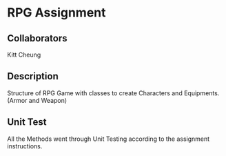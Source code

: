 # RPG Assignment


## Collaborators
Kitt Cheung



## Description
Structure of RPG Game with classes to create Characters and Equipments. (Armor and Weapon)

## Unit Test
All the Methods went through Unit Testing according to the assignment instructions.

